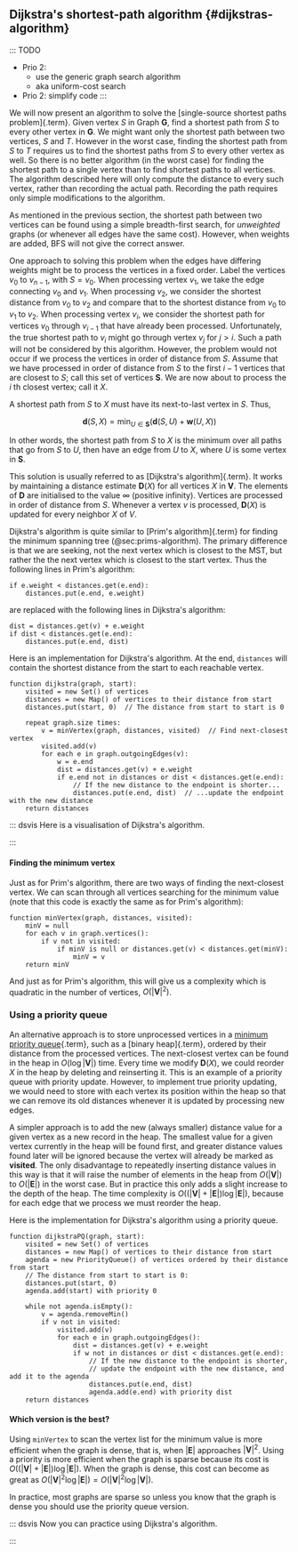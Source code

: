 
## Dijkstra's shortest-path algorithm {#dijkstras-algorithm}

::: TODO
- Prio 2:
    - use the generic graph search algorithm
    - aka uniform-cost search
- Prio 2: simplify code
:::

We will now present an algorithm to solve the
[single-source shortest paths problem]{.term}.
Given vertex $S$ in Graph $\mathbf{G}$, find a shortest path from $S$ to
every other vertex in $\mathbf{G}$. We might want only the shortest path
between two vertices, $S$ and $T$. However in the worst case, finding
the shortest path from $S$ to $T$ requires us to find the shortest paths
from $S$ to every other vertex as well. So there is no better algorithm
(in the worst case) for finding the shortest path to a single vertex
than to find shortest paths to all vertices. The algorithm described
here will only compute the distance to every such vertex, rather than
recording the actual path. Recording the path requires only simple
modifications to the algorithm.

<!--
Computer networks provide an application for the single-source
shortest-paths problem. The goal is to find the cheapest way for one
computer to broadcast a message to all other computers on the network.
The network can be modeled by a graph with edge weights indicating time
or cost to send a message to a neighboring computer.
-->

As mentioned in the previous section,
the shortest path between two vertices can be found using a simple breadth-first search,
for *unweighted* graphs (or whenever all edges have the same cost).
However, when weights are added, BFS will not give the correct answer.

One approach to solving this problem when the edges have differing
weights might be to process the vertices in a fixed order. Label the
vertices $v_0$ to $v_{n-1}$, with $S = v_0$. When processing vertex
$v_1$, we take the edge connecting $v_0$ and $v_1$. When processing
$v_2$, we consider the shortest distance from $v_0$ to $v_2$ and compare
that to the shortest distance from $v_0$ to $v_1$ to $v_2$. When
processing vertex $v_i$, we consider the shortest path for vertices
$v_0$ through $v_{i-1}$ that have already been processed. Unfortunately,
the true shortest path to $v_i$ might go through vertex $v_j$ for
$j > i$. Such a path will not be considered by this algorithm. However,
the problem would not occur if we process the vertices in order of
distance from $S$. Assume that we have processed in order of distance
from $S$ to the first $i-1$ vertices that are closest to $S$; call this
set of vertices $\mathbf{S}$. We are now about to process the $i$ th
closest vertex; call it $X$.

A shortest path from $S$ to $X$ must have its next-to-last vertex in
$S$. Thus,

$$
\mathbf{d}(S, X) = \min_{U \in \mathbf{S}}(\mathbf{d}(S, U) + \mathbf{w}(U, X))
$$

In other words, the shortest path from $S$ to $X$ is the minimum over
all paths that go from $S$ to $U$, then have an edge from $U$ to $X$,
where $U$ is some vertex in $\mathbf{S}$.

This solution is usually referred to as [Dijkstra's algorithm]{.term}. It works
by maintaining a distance estimate $\mathbf{D}(X)$ for all vertices $X$
in $\mathbf{V}$. The elements of $\mathbf{D}$ are initialised to the
value $\infty$ (positive infinity). Vertices are processed in order of distance from $S$.
Whenever a vertex $v$ is processed, $\mathbf{D}(X)$ is updated for every
neighbor $X$ of $V$.

Dijkstra's algorithm is quite similar to [Prim's algorithm]{.term} for finding
the minimum spanning tree (@sec:prims-algorithm). The primary difference is that we are
seeking, not the next vertex which is closest to the MST, but rather the
the next vertex which is closest to the start vertex.
Thus the following lines in Prim's algorithm:

    if e.weight < distances.get(e.end):
        distances.put(e.end, e.weight)

are replaced with the following lines in Dijkstra's algorithm:

    dist = distances.get(v) + e.weight
    if dist < distances.get(e.end):
        distances.put(e.end, dist)

Here is an implementation for Dijkstra's algorithm.
At the end, `distances` will contain the shortest distance from the start to each reachable vertex.

    function dijkstra(graph, start):
        visited = new Set() of vertices
        distances = new Map() of vertices to their distance from start
        distances.put(start, 0)  // The distance from start to start is 0

        repeat graph.size times:
            v = minVertex(graph, distances, visited)  // Find next-closest vertex
            visited.add(v)
            for each e in graph.outgoingEdges(v):
                w = e.end
                dist = distances.get(v) + e.weight
                if e.end not in distances or dist < distances.get(e.end):
                    // If the new distance to the endpoint is shorter...
                    distances.put(e.end, dist)  // ...update the endpoint with the new distance
        return distances

::: dsvis
Here is a visualisation of Dijkstra's algorithm.

<inlineav id="DijkstraCON" src="Graph/DijkstraCON.js" name="Dijkstra Slideshow" links="Graph/DijkstraCON.css"/>
:::

#### Finding the minimum vertex

Just as for Prim's algorithm, there are two ways of finding the next-closest vertex.
We can scan through all vertices searching for the minimum value
(note that this code is exactly the same as for Prim's algorithm):

    function minVertex(graph, distances, visited):
        minV = null
        for each v in graph.vertices():
            if v not in visited:
                if minV is null or distances.get(v) < distances.get(minV):
                    minV = v
        return minV

And just as for Prim's algorithm, this will give us a complexity which is quadratic in the number of vertices, $O(|\mathbf{V}|^2)$.

### Using a priority queue

An alternative approach is to store unprocessed vertices in a [minimum priority queue](#priority-queue){.term},
such as a [binary heap]{.term},
ordered by their distance from the processed vertices. The next-closest
vertex can be found in the heap in $O(\log |\mathbf{V}|)$ time.
Every time we modify $\mathbf{D}(X)$, we could reorder $X$ in the heap
by deleting and reinserting it. This is an example of a priority queue with priority update.
However, to implement true priority updating, we would need
to store with each vertex its position within the heap so that we can
remove its old distances whenever it is updated by processing new edges.

A simpler approach is to add the new (always smaller) distance value for
a given vertex as a new record in the heap. The smallest value for a
given vertex currently in the heap will be found first, and greater
distance values found later will be ignored because the vertex will
already be marked as **visited**. The only disadvantage to repeatedly
inserting distance values in this way is that it will raise the number
of elements in the heap from $O(|\mathbf{V}|)$ to
$O(|\mathbf{E}|)$ in the worst case. But in practice this only adds
a slight increase to the depth of the heap. The time complexity is
$O((|\mathbf{V}| + |\mathbf{E}|) \log |\mathbf{E}|)$, because for
each edge that we process we must reorder the heap.

Here is the implementation for Dijkstra's algorithm using a priority queue.

    function dijkstraPQ(graph, start):
        visited = new Set() of vertices
        distances = new Map() of vertices to their distance from start
        agenda = new PriorityQueue() of vertices ordered by their distance from start
        // The distance from start to start is 0:
        distances.put(start, 0)
        agenda.add(start) with priority 0

        while not agenda.isEmpty():
            v = agenda.removeMin()
            if v not in visited:
                visited.add(v)
                for each e in graph.outgoingEdges():
                    dist = distances.get(v) + e.weight
                    if w not in distances or dist < distances.get(e.end):
                        // If the new distance to the endpoint is shorter,
                        // update the endpoint with the new distance, and add it to the agenda
                        distances.put(e.end, dist)
                        agenda.add(e.end) with priority dist
        return distances


#### Which version is the best?

Using `minVertex` to scan the vertex list for the minimum value is more
efficient when the graph is dense, that is, when $|\mathbf{E}|$
approaches $|\mathbf{V}|^2$.
Using a priority is more efficient when the
graph is sparse because its cost is
$O((|\mathbf{V}| + |\mathbf{E}|) \log |\mathbf{E}|)$.
When the graph is dense, this cost can become as great as
$O(|\mathbf{V}|^2 \log |\mathbf{E}|) = O(|\mathbf{V}|^2 \log |\mathbf{V}|)$.

In practice, most graphs are sparse so unless you know that the graph is dense you should use the priority queue version.

::: dsvis
Now you can practice using Dijkstra's algorithm.

<avembed id="DijkstraPE" src="Graph/DijkstraPE.html" type="pe" name="Dijkstra's Algorithm Proficiency Exercise"/>
:::

<!--
### Invariants
 -->

